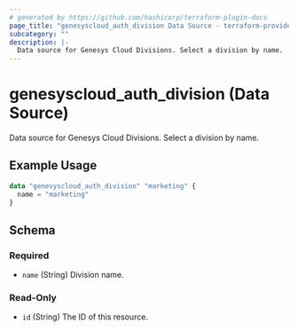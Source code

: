 ```yaml
---
# generated by https://github.com/hashicorp/terraform-plugin-docs
page_title: "genesyscloud_auth_division Data Source - terraform-provider-genesyscloud"
subcategory: ""
description: |-
  Data source for Genesys Cloud Divisions. Select a division by name.
---
```


# genesyscloud_auth_division (Data Source)

Data source for Genesys Cloud Divisions. Select a division by name.

## Example Usage

```terraform
data "genesyscloud_auth_division" "marketing" {
  name = "marketing"
}
```

<!-- schema generated by tfplugindocs -->
## Schema

### Required

- `name` (String) Division name.

### Read-Only

- `id` (String) The ID of this resource.
